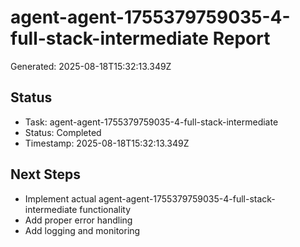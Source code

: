 # agent-agent-1755379759035-4-full-stack-intermediate Report

Generated: 2025-08-18T15:32:13.349Z

## Status
- Task: agent-agent-1755379759035-4-full-stack-intermediate
- Status: Completed
- Timestamp: 2025-08-18T15:32:13.349Z

## Next Steps
- Implement actual agent-agent-1755379759035-4-full-stack-intermediate functionality
- Add proper error handling
- Add logging and monitoring
